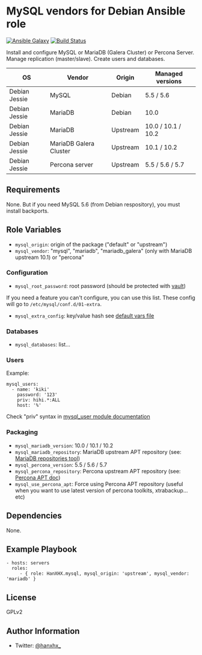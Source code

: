 MySQL vendors for Debian Ansible role
======================================

[![Ansible Galaxy](http://img.shields.io/badge/ansible--galaxy-HanXHX.mysql-blue.svg)](https://galaxy.ansible.com/HanXHX/mysql) [![Build Status](https://travis-ci.org/HanXHX/ansible-mysql.svg?branch=master)](https://travis-ci.org/HanXHX/ansible-mysql)

Install and configure MySQL or MariaDB (Galera Cluster) or Percona Server. Manage replication (master/slave). Create users and databases.

| OS              | Vendor                  | Origin    | Managed versions     |
| --------------- | ----------------------- | --------- | -------------------  |
| Debian Jessie   | MySQL                   | Debian    | 5.5 / 5.6            |
| Debian Jessie   | MariaDB                 | Debian    | 10.0                 |
| Debian Jessie   | MariaDB                 | Upstream  | 10.0 / 10.1 / 10.2   |
| Debian Jessie   | MariaDB Galera Cluster  | Upstream  | 10.1 / 10.2          |
| Debian Jessie   | Percona server          | Upstream  | 5.5 / 5.6 / 5.7      |

Requirements
------------

None. But if you need MySQL 5.6 (from Debian respository), you must install backports.

Role Variables
--------------

- `mysql_origin`: origin of the package ("default" or "upstream")
- `mysql_vendor`: "mysql", "mariadb", "mariadb\_galera" (only with MariaDB upstream 10.1) or "percona"

### Configuration

- `mysql_root_password`: root password (should be protected with [vault](http://docs.ansible.com/playbooks_vault.html))

If you need a feature you can't configure, you can use this list. These config will go to `/etc/mysql/conf.d/01-extra`.

- `mysql_extra_config`: key/value hash see [default vars file](defaults/main.yml)

### Databases

- `mysql_databases`: list...

### Users

Example:

```
mysql_users:
  - name: 'kiki'
    password: '123'
    priv: hihi.*:ALL
    host: '%'
```

Check "priv" syntax in [mysql\_user module documentation](http://docs.ansible.com/mysql_user_module.html)

### Packaging

- `mysql_mariadb_version`: 10.0 / 10.1 / 10.2
- `mysql_mariadb_repository`: MariaDB upstream APT repository (see: [MariaDB repositories tool](https://downloads.mariadb.org/mariadb/repositories))
- `mysql_percona_version`: 5.5 / 5.6 / 5.7
- `mysql_percona_repository`: Percona upstream APT repository (see: [Percona APT doc](http://www.percona.com/doc/percona-server/5.5/installation/apt_repo.html))
- `mysql_use_percona_apt`: Force using Percona APT repository (useful when you want to use latest version of percona toolkits, xtrabackup... etc)

Dependencies
------------

None.

Example Playbook
----------------

    - hosts: servers
      roles:
         - { role: HanXHX.mysql, mysql_origin: 'upstream', mysql_vendor: 'mariadb' }

License
-------

GPLv2

Author Information
------------------

- Twitter: [@hanxhx_](https://twitter.com/hanxhx_)
